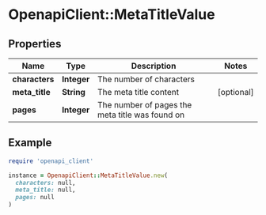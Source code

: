 # OpenapiClient::MetaTitleValue

## Properties

| Name | Type | Description | Notes |
| ---- | ---- | ----------- | ----- |
| **characters** | **Integer** | The number of characters |  |
| **meta_title** | **String** | The meta title content | [optional] |
| **pages** | **Integer** | The number of pages the meta title was found on |  |

## Example

```ruby
require 'openapi_client'

instance = OpenapiClient::MetaTitleValue.new(
  characters: null,
  meta_title: null,
  pages: null
)
```

